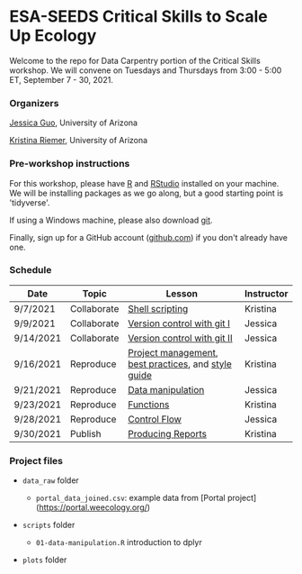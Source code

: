 # ESA-SEEDS Critical Skills to Scale Up Ecology
Welcome to the repo for Data Carpentry portion of the Critical Skills workshop. We will convene on Tuesdays and Thursdays from 3:00 - 5:00 ET, September 7 - 30, 2021. 

### Organizers
[Jessica Guo](mailto:jessicaguo@email.arizona.edu), University of Arizona

[Kristina Riemer](mailto:kristinariemer@email.arizona.edu), University of Arizona

### Pre-workshop instructions
For this workshop, please have [R](https://www.r-project.org) and [RStudio](https://www.rstudio.com/products/rstudio/download/) installed on your machine. We will be installing packages as we go along, but a good starting point is 'tidyverse'. 

If using a Windows machine, please also download [git](http://git-scm.com/). 

Finally, sign up for a GitHub account ([github.com](https://github.com/)) if you don't already have one.

### Schedule
| Date  | Topic | Lesson   |  Instructor	 |
|---|---|---|---|
| 9/7/2021  | Collaborate | [Shell scripting](http://swcarpentry.github.io/shell-novice/)  | Kristina |
| 9/9/2021 | Collaborate | [Version control with git I](http://swcarpentry.github.io/git-novice/) | Jessica | 
| 9/14/2021  | Collaborate | [Version control with git II](http://swcarpentry.github.io/git-novice/)  | Jessica |
| 9/16/2021  | Reproduce | [Project management](http://swcarpentry.github.io/r-novice-gapminder/02-project-intro/index.html),  [best practices](http://swcarpentry.github.io/r-novice-inflammation/06-best-practices-R/index.html), and [style guide](https://style.tidyverse.org/index.html) | Kristina |
| 9/21/2021 | Reproduce | [Data manipulation](https://datacarpentry.org/R-ecology-lesson/03-dplyr.html)  | Jessica |
| 9/23/2021 | Reproduce | [Functions](https://swcarpentry.github.io/r-novice-gapminder/10-functions/index.html)  | Kristina |
| 9/28/2021 | Reproduce | [Control Flow](https://swcarpentry.github.io/r-novice-gapminder/07-control-flow/index.html) | Jessica |
| 9/30/2021 | Publish | [Producing Reports](http://swcarpentry.github.io/r-novice-gapminder/15-knitr-markdown/index.html)  | Kristina |

### Project files 

* `data_raw` folder
  * `portal_data_joined.csv`: example data from [Portal project] (https://portal.weecology.org/)
  
* `scripts` folder
  * `01-data-manipulation.R` introduction to dplyr 
  
* `plots` folder 


